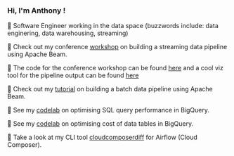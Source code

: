 <!--
**ant-laz/ant-laz** is a ✨ _special_ ✨ repository because its `README.md` (this file) appears on your GitHub profile.
-->

### Hi, I'm Anthony !

🔭 Software Engineer working in the data space (buzzwords include: data enginering, data warehousing, streaming)

🌱 Check out my conference [workshop](https://youtu.be/4lwspjbJg7I?feature=shared) on building a streaming data pipeline using Apache Beam.

🌱 The code for the conference workshop can be found [here](https://github.com/ant-laz/streamingworkshop) and a cool viz tool for the pipeline output can be found [here](https://github.com/ant-laz/streamingworkshopviz)

🌱 Check out my [tutorial](https://github.com/ant-laz/batchworkshop-python) on building a batch data pipeline using Apache Beam.

👯 See my [codelab](https://www.cloudskillsboost.google/catalog_lab/30937) on optimising SQL query performance in BigQuery.

👯 See my [codelab](https://www.cloudskillsboost.google/catalog_lab/31049) on optimising cost of data tables in BigQuery.

🤔 Take a look at my CLI tool [cloudcomposerdiff](https://github.com/GoogleCloudPlatform/composer-utilities/tree/main/cloudcomposerdiff) for Airflow (Cloud Composer).







